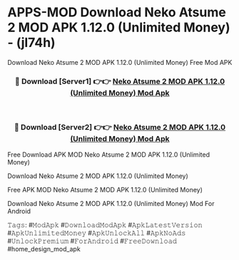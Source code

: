 # APPS-MOD Download Neko Atsume 2 MOD APK 1.12.0 (Unlimited Money) - (jl74h)
Download Neko Atsume 2 MOD APK 1.12.0 (Unlimited Money) Free Mod APK

<div align="center">
<h3>🔴 Download [Server1] 👉👉 <a href="https://apk-comot.site?title=Neko_Atsume_2_MOD_APK_1.12.0_(Unlimited_Money)">Neko Atsume 2 MOD APK 1.12.0 (Unlimited Money) Mod Apk</a></h3><br>

<h3>🔴 Download [Server2] 👉👉 <a href="https://apk-comot.site?title=Neko_Atsume_2_MOD_APK_1.12.0_(Unlimited_Money)">Neko Atsume 2 MOD APK 1.12.0 (Unlimited Money) Mod Apk</a></h3>
</div>


Free Download APK MOD Neko Atsume 2 MOD APK 1.12.0 (Unlimited Money)

Download Neko Atsume 2 MOD APK 1.12.0 (Unlimited Money) 

Free APK MOD Neko Atsume 2 MOD APK 1.12.0 (Unlimited Money) 

Download Neko Atsume 2 MOD APK 1.12.0 (Unlimited Money) Mod For Android

𝚃𝚊𝚐𝚜: #𝙼𝚘𝚍𝙰𝚙𝚔 #𝙳𝚘𝚠𝚗𝚕𝚘𝚊𝚍𝙼𝚘𝚍𝙰𝚙𝚔 #𝙰𝚙𝚔𝙻𝚊𝚝𝚎𝚜𝚝𝚅𝚎𝚛𝚜𝚒𝚘𝚗 #𝙰𝚙𝚔𝚄𝚗𝚕𝚒𝚖𝚒𝚝𝚎𝚍𝙼𝚘𝚗𝚎𝚢 #𝙰𝚙𝚔𝚄𝚗𝚕𝚘𝚌𝚔𝙰𝚕𝚕 #𝙰𝚙𝚔𝙽𝚘𝙰𝚍𝚜 #𝚄𝚗𝚕𝚘𝚌𝚔𝙿𝚛𝚎𝚖𝚒𝚞𝚖 #𝙵𝚘𝚛𝙰𝚗𝚍𝚛𝚘𝚒𝚍 #𝙵𝚛𝚎𝚎𝙳𝚘𝚠𝚗𝚕𝚘𝚊𝚍 #home_design_mod_apk